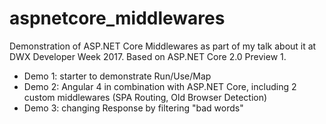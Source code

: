 # aspnetcore_middlewares
Demonstration of ASP.NET Core Middlewares as part of my talk about it at DWX Developer Week 2017.
Based on ASP.NET Core 2.0 Preview 1.

* Demo 1: starter to demonstrate Run/Use/Map
* Demo 2: Angular 4 in combination with ASP.NET Core, including 2 custom middlewares (SPA Routing, Old Browser Detection)
* Demo 3: changing Response by filtering "bad words"
